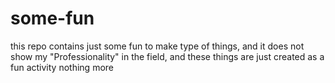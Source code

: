 # some-fun
this repo contains just some fun to make type of things, and it does not show my "Professionality" in the field, and these things are just created as a fun activity nothing more
